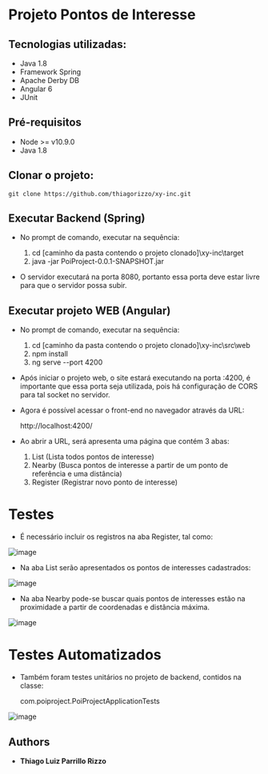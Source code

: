 # Projeto Pontos de Interesse

## Tecnologias utilizadas:

  * Java 1.8
  * Framework Spring
  * Apache Derby DB
  * Angular 6
  * JUnit  
	
## Pré-requisitos

  * Node >= v10.9.0
  * Java 1.8  

## Clonar o projeto:

	git clone https://github.com/thiagorizzo/xy-inc.git

## Executar Backend (Spring)

- No prompt de comando, executar na sequência:
	
	1) cd [caminho da pasta contendo o projeto clonado]\xy-inc\target
	2) java -jar PoiProject-0.0.1-SNAPSHOT.jar

- O servidor executará na porta 8080, portanto essa porta deve estar livre para que o servidor possa subir.

## Executar projeto WEB (Angular)

- No prompt de comando, executar na sequência:
	
	1) cd [caminho da pasta contendo o projeto clonado]\xy-inc\src\web
	2) npm install
  3) ng serve --port 4200

- Após iniciar o projeto web, o site estará executando na porta :4200, é importante que essa porta seja utilizada, pois há configuração de CORS para tal socket no servidor. 
- Agora é possível acessar o front-end no navegador através da URL:
	
	http://localhost:4200/

- Ao abrir a URL, será apresenta uma página que contém 3 abas:

  1) List (Lista todos pontos de interesse)
  2) Nearby (Busca pontos de interesse a partir de um ponto de referência e uma distância)
  3) Register (Registrar novo ponto de interesse)

# Testes

- É necessário incluir os registros na aba Register, tal como:

![image](https://user-images.githubusercontent.com/563700/44637783-95953f00-a989-11e8-8d1b-5b0429b449d6.png)

- Na aba List serão apresentados os pontos de interesses cadastrados:

![image](https://user-images.githubusercontent.com/563700/44637848-02103e00-a98a-11e8-887a-d14346b69052.png)

- Na aba Nearby pode-se buscar quais pontos de interesses estão na proximidade a partir de coordenadas e distância máxima.

![image](https://user-images.githubusercontent.com/563700/44637918-75b24b00-a98a-11e8-9ad6-4d2d8bd3cb7e.png)
	
# Testes Automatizados

- Também foram testes unitários no projeto de backend, contidos na classe:

  com.poiproject.PoiProjectApplicationTests
 
 ![image](https://user-images.githubusercontent.com/563700/44638046-30424d80-a98b-11e8-8603-c1f9adf3db02.png)
 
## Authors

* **Thiago Luiz Parrillo Rizzo**	
